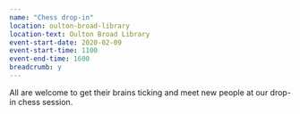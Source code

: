 ```yaml
---
name: "Chess drop-in"
location: oulton-broad-library
location-text: Oulton Broad Library
event-start-date: 2020-02-09
event-start-time: 1100
event-end-time: 1600
breadcrumb: y
---
```


All are welcome to get their brains ticking and meet new people at our drop-in chess session.
